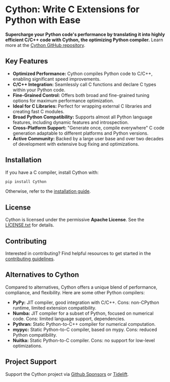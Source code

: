 # Cython: Write C Extensions for Python with Ease

**Supercharge your Python code's performance by translating it into highly efficient C/C++ code with Cython, the optimizing Python compiler.** Learn more at the [Cython GitHub repository](https://github.com/cython/cython).

## Key Features

*   **Optimized Performance:** Cython compiles Python code to C/C++, enabling significant speed improvements.
*   **C/C++ Integration:** Seamlessly call C functions and declare C types within your Python code.
*   **Fine-Grained Control:** Offers both broad and fine-grained tuning options for maximum performance optimization.
*   **Ideal for C Libraries:** Perfect for wrapping external C libraries and creating fast C modules.
*   **Broad Python Compatibility:** Supports almost all Python language features, including dynamic features and introspection.
*   **Cross-Platform Support:** "Generate once, compile everywhere" C code generation adaptable to different platforms and Python versions.
*   **Active Community:** Backed by a large user base and over two decades of development with extensive bug fixing and optimizations.

## Installation

If you have a C compiler, install Cython with:

```bash
pip install Cython
```

Otherwise, refer to the [installation guide](https://docs.cython.org/en/latest/src/quickstart/install.html).

## License

Cython is licensed under the permissive **Apache License**. See the [LICENSE.txt](https://github.com/cython/cython/blob/master/LICENSE.txt) for details.

## Contributing

Interested in contributing? Find helpful resources to get started in the [contributing guidelines](https://github.com/cython/cython/blob/master/docs/CONTRIBUTING.rst).

## Alternatives to Cython

Compared to alternatives, Cython offers a unique blend of performance, compliance, and flexibility. Here are some other Python compilers:

*   **PyPy:** JIT compiler, good integration with C/C++. Cons: non-CPython runtime, limited extension compatibility.
*   **Numba:** JIT compiler for a subset of Python, focused on numerical code. Cons: limited language support, dependencies.
*   **Pythran:** Static Python-to-C++ compiler for numerical computation.
*   **mypyc:** Static Python-to-C compiler, based on mypy. Cons: reduced Python compatibility.
*   **Nuitka:** Static Python-to-C compiler. Cons: no support for low-level optimizations.

## Project Support

Support the Cython project via [Github Sponsors](https://github.com/users/scoder/sponsorship) or [Tidelift](https://tidelift.com/subscription/pkg/pypi-cython).